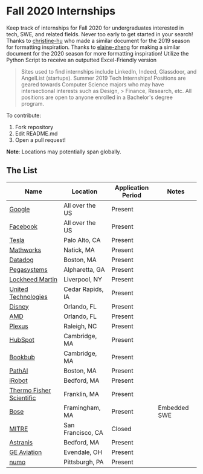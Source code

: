 
# Fall 2020 Internships
Keep track of internships for Fall 2020 for undergraduates interested in tech, SWE, and related fields. Never too early to get started in your search! Thanks to [christine-hu](https://github.com/christine-hu/summer-2019-internships) who made a similar document for the 2019 season for formatting inspiration. Thanks to [elaine-zheng](https://github.com/elaine-zheng/summer2020internships) for making a similar document for the 2020 season for more formatting inspiration! Utilize the Python Script to receive an outputted Excel-Friendly version

> Sites used to find internships include LinkedIn, Indeed, Glassdoor, and AngelList (startups).
Summer 2019 Tech Internships!
> Positions are geared towards Computer Science majors who may have intersectional interests such as Design, > Finance, Research, etc. All positions are open to anyone enrolled in a Bachelor's degree program.


To contribute:
 1. Fork repository
 2. Edit README.md
 3. Open a pull request!

 **Note**: Locations may potentially span globally.

## The List

| Name  |  Location |  Application Period |  Notes |
|---|---|---|--|
|  [Google](https://careers.google.com/jobs/results/138698023120052934-software-engineering-intern-bs-fall-2020/) | All over the US | Present  |   |
|  [Facebook](https://www.facebook.com/careers/jobs/2350871135127906/) | All over the US | Present | |
|  [Tesla](https://www.tesla.com/careers/job/autopilot-softwareinternshipfall2020-56966) | Palo Alto, CA | Present | |
|  [Mathworks](https://www.mathworks.com/company/jobs/students/interns.html) | Natick, MA | Present | |
|  [Datadog](https://www.datadoghq.com/careers/detail/?gh_jid=1839147&gh_src=8363eca61) | Boston, MA | Present | |
|  [Pegasystems](https://www.pega.com/about/careers/8960/software-engineer-fall-intern) | Alpharetta, GA | Present | |
|  [Lockheed Martin](https://www.lockheedmartinjobs.com/job/-/-/694/14860048) | Liverpool, NY | Present | |
|  [United Technologies](https://utc.jobs/cedar-rapids-ia/software-engineering-co-op-summerfall-2020/3010fe6f799b40d39a50577f987589d0/job/?utm_campaign=google_jobs_apply&utm_source=google_jobs_apply&utm_medium=organic) | Cedar Rapids, IA | Present | |
|  [Disney](https://jobs.disneycareers.com/job/orlando/software-engineering-intern-telecommunications-fall-2020/391/14824617) | Orlando, FL | Present | |
|  [AMD](https://jobs.amd.com/job/Orlando-Fall-2020-Debug-and-Validation-Co-Op-Engineer-%2875911%29-Flor/592420800/?utm_campaign=google_jobs_apply&utm_source=google_jobs_apply&utm_medium=organic) | Orlando, FL | Present | |
|  [Plexus](https://plexus.wd5.myworkdayjobs.com/en-US/Plexus_Careers/job/Raleigh-NC/Intern---Software-Engineer--Fall-2020-_R007646) | Raleigh, NC | Present | |
|  [HubSpot](https://boards.greenhouse.io/embed/job_app?token=807217&gh_src=240b46771&s=LinkedIn&source=LinkedIn) | Cambridge, MA | Present | |
|  [Bookbub](https://www.bookbub.com/positions?gh_jid=2040036&gh_src=ce712ca71) | Cambridge, MA | Present | |
|  [PathAI](https://www.pathai.com/careers/?gh_jid=4549091002&utm_campaign=google_jobs_apply&utm_source=google_jobs_apply&utm_medium=organic) | Boston, MA | Present | |
|  [iRobot](https://irobot.wd5.myworkdayjobs.com/en-US/iRobot/job/US-MA-Bedford/Software-Development-Co-op--July-2020-December-2020-_R835) | Bedford, MA | Present | |
|  [Thermo Fisher Scientific](https://jobs.thermofisher.com/global/en/job/112011BR?refId=34jd24) | Franklin, MA | Present | |
|  [Bose](https://boseallaboutme.wd1.myworkdayjobs.com/en-US/Bose_Careers/job/US-MA---Framingham/Embedded-Software-Engineering-Co-Op_R17299) | Framingham, MA | Present | Embedded SWE |
|  [MITRE](https://mitre.referrals.selectminds.com/jobs/engineer-%E2%80%93-co-op-fall-2020-7467?utm_campaign=google_jobs_apply&utm_source=google_jobs_apply&utm_medium=organic) | San Francisco, CA | Closed | |
|  [Astranis](https://jobs.lever.co/astranis/a3542e7a-f1b3-4d70-8663-f796dac0a6e1) | Bedford, MA | Present | |
|  [GE Aviation](https://jobs.gecareers.com/global/en/job/3318800/GE-Aviation-Technical-Intern-Coop-%E2%80%93-GE-Aviation-%E2%80%93-Fall-2020-Aug-Dec) | Evendale, OH | Present | |
|  [numo](http://jobs.numo.com/apply/job_20191230203145_EYD0SD748NSWJP3M/Software-Engineering-Internship-Program-Fall-2020?source=LILI#60znzOhZpV) | Pittsburgh, PA | Present | |
